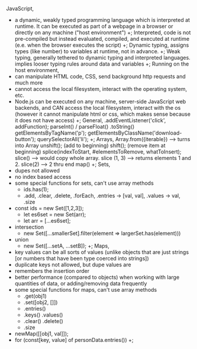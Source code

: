 JavaScript,
  - a dynamic, weakly typed programming language which is interpreted at runtime. It can be executed as part of a webpage in a browser or directly on any machine ("host environment")
  +;
Interpreted,
  code is not pre-compiled but instead evaluated, compiled, and executed at runtime (e.e. when the browser executes the script)
  +;
Dynamic typing,
  assigns types (like number) to variables at runtime, not in advance.
  +;
Weak typing,
  generally tethered to dynamic typing and interpreted languages. implies looser typing rules around data and variables
  +;
Running on the host environment,
  - can manipulate HTML code, CSS, send background http requests and much more
  - cannot access the local filesystem, interact with the operating system, etc.
  - Node.js can be executed on any machine, server-side JavaScript web backends, and CAN access the local filesystem, interact with the os (however it cannot manipulate html or css, which makes sense because it does not have access)
  +;
General,
  .addEventListener('click', addFunction);
  parseInt() / parseFloat()
  .toString()
  getElementsByTagName('p');
  getElementsByClassName('download-button');
  querySelectorAll('li');
  +;
Arrays,
  Array.from({iterable}) --> turns into Array
  unshift(); (add to beginning)
  shift(); (remove item at beginning)
  splice(indexToStart, #elementsToRemove, whatToInsert);
  slice() --> would copy whole array. slice (1, 3) --> returns elements 1 and 2. slice(2) --> 2 thru end
  map()
  +;
Sets,
  - dupes not allowed
  - no index based access
  - some special functions for sets, can't use array methods
    - ids.has(1);
    - .add, .clear, .delete, .forEach, .entries -> [val, val], .values -> val, .size
  - const ids = new Set([1,2,3]);
    - let es6set = new Set(arr);
    - let arr = [...es6set];
  - intersection
    - new Set([...smallerSet].filter(element => largerSet.has(element)))
  - union
    - new Set([...setA, ...setB]);
  +;
Maps,
  - key values can be all sorts of values (unlike objects that are just strings [or numbers that have been type coerced into strings])
  - duplicate keys not allowed, but dupe values are
  - remembers the insertion order
  - better performance (compared to objects) when working with large quantities of data, or adding/removing data frequently
  - some special functions for maps, can't use array methods
    - .get(obj1)
    - .set([obj2, []])
    - .entries()
    - .keys()   .values()
    - .clear()   .delete()
    - .size
  - newMap([[obj1, val]]);
  - for (const[key, value] of personData.entries())
  +;
